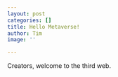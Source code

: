 ```yaml
---
layout: post
categories: []
title: Hello Metaverse!
author: Tim
image: ''

---
```

Creators, welcome to the third web.